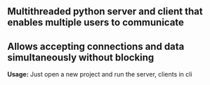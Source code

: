 ## Multithreaded python server and client that enables multiple users to communicate

Allows accepting connections and data simultaneously without blocking
--
**Usage:**
Just open a new project and run the server, clients in cli

